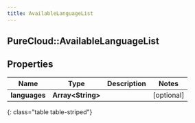 ```yaml
---
title: AvailableLanguageList
---
```

## PureCloud::AvailableLanguageList

## Properties

|Name | Type | Description | Notes|
|------------ | ------------- | ------------- | -------------|
| **languages** | **Array&lt;String&gt;** |  | [optional] |
{: class="table table-striped"}


